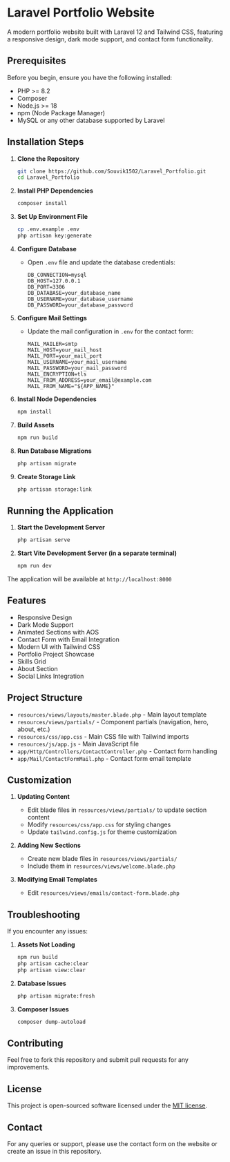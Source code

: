 # Laravel Portfolio Website

A modern portfolio website built with Laravel 12 and Tailwind CSS, featuring a responsive design, dark mode support, and contact form functionality.

## Prerequisites

Before you begin, ensure you have the following installed:
- PHP >= 8.2
- Composer
- Node.js >= 18
- npm (Node Package Manager)
- MySQL or any other database supported by Laravel

## Installation Steps

1. **Clone the Repository**
   ```bash
   git clone https://github.com/Souvik1502/Laravel_Portfolio.git
   cd Laravel_Portfolio
   ```

2. **Install PHP Dependencies**
   ```bash
   composer install
   ```

3. **Set Up Environment File**
   ```bash
   cp .env.example .env
   php artisan key:generate
   ```

4. **Configure Database**
   - Open `.env` file and update the database credentials:
     ```
     DB_CONNECTION=mysql
     DB_HOST=127.0.0.1
     DB_PORT=3306
     DB_DATABASE=your_database_name
     DB_USERNAME=your_database_username
     DB_PASSWORD=your_database_password
     ```

5. **Configure Mail Settings**
   - Update the mail configuration in `.env` for the contact form:
     ```
     MAIL_MAILER=smtp
     MAIL_HOST=your_mail_host
     MAIL_PORT=your_mail_port
     MAIL_USERNAME=your_mail_username
     MAIL_PASSWORD=your_mail_password
     MAIL_ENCRYPTION=tls
     MAIL_FROM_ADDRESS=your_email@example.com
     MAIL_FROM_NAME="${APP_NAME}"
     ```

6. **Install Node Dependencies**
   ```bash
   npm install
   ```

7. **Build Assets**
   ```bash
   npm run build
   ```

8. **Run Database Migrations**
   ```bash
   php artisan migrate
   ```

9. **Create Storage Link**
   ```bash
   php artisan storage:link
   ```

## Running the Application

1. **Start the Development Server**
   ```bash
   php artisan serve
   ```

2. **Start Vite Development Server (in a separate terminal)**
   ```bash
   npm run dev
   ```

The application will be available at `http://localhost:8000`

## Features

- Responsive Design
- Dark Mode Support
- Animated Sections with AOS
- Contact Form with Email Integration
- Modern UI with Tailwind CSS
- Portfolio Project Showcase
- Skills Grid
- About Section
- Social Links Integration

## Project Structure

- `resources/views/layouts/master.blade.php` - Main layout template
- `resources/views/partials/` - Component partials (navigation, hero, about, etc.)
- `resources/css/app.css` - Main CSS file with Tailwind imports
- `resources/js/app.js` - Main JavaScript file
- `app/Http/Controllers/ContactController.php` - Contact form handling
- `app/Mail/ContactFormMail.php` - Contact form email template

## Customization

1. **Updating Content**
   - Edit blade files in `resources/views/partials/` to update section content
   - Modify `resources/css/app.css` for styling changes
   - Update `tailwind.config.js` for theme customization

2. **Adding New Sections**
   - Create new blade files in `resources/views/partials/`
   - Include them in `resources/views/welcome.blade.php`

3. **Modifying Email Templates**
   - Edit `resources/views/emails/contact-form.blade.php`

## Troubleshooting

If you encounter any issues:

1. **Assets Not Loading**
   ```bash
   npm run build
   php artisan cache:clear
   php artisan view:clear
   ```

2. **Database Issues**
   ```bash
   php artisan migrate:fresh
   ```

3. **Composer Issues**
   ```bash
   composer dump-autoload
   ```

## Contributing

Feel free to fork this repository and submit pull requests for any improvements.

## License

This project is open-sourced software licensed under the [MIT license](https://opensource.org/licenses/MIT).

## Contact

For any queries or support, please use the contact form on the website or create an issue in this repository.
